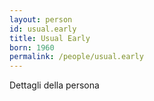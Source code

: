```yaml
---
layout: person
id: usual.early
title: Usual Early
born: 1960
permalink: /people/usual.early
---
```


Dettagli della persona 